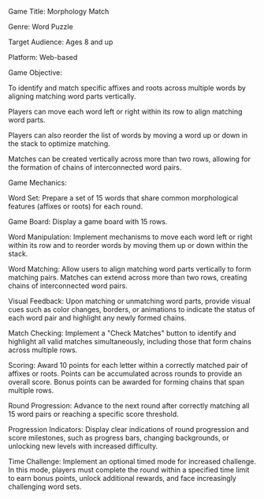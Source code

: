 Game Title: Morphology Match

Genre: Word Puzzle

Target Audience: Ages 8 and up

Platform: Web-based

Game Objective:

To identify and match specific affixes and roots across multiple words by aligning matching word parts vertically.

Players can move each word left or right within its row to align matching word parts.

Players can also reorder the list of words by moving a word up or down in the stack to optimize matching.

Matches can be created vertically across more than two rows, allowing for the formation of chains of interconnected word pairs.

Game Mechanics:

Word Set: Prepare a set of 15 words that share common morphological features (affixes or roots) for each round.

Game Board: Display a game board with 15 rows.

Word Manipulation: Implement mechanisms to move each word left or right within its row and to reorder words by moving them up or down within the stack.

Word Matching: Allow users to align matching word parts vertically to form matching pairs. Matches can extend across more than two rows, creating chains of interconnected word pairs.

Visual Feedback: Upon matching or unmatching word parts, provide visual cues such as color changes, borders, or animations to indicate the status of each word pair and highlight any newly formed chains.

Match Checking: Implement a "Check Matches" button to identify and highlight all valid matches simultaneously, including those that form chains across multiple rows.

Scoring: Award 10 points for each letter within a correctly matched pair of affixes or roots. Points can be accumulated across rounds to provide an overall score. Bonus points can be awarded for forming chains that span multiple rows.

Round Progression: Advance to the next round after correctly matching all 15 word pairs or reaching a specific score threshold.

Progression Indicators: Display clear indications of round progression and score milestones, such as progress bars, changing backgrounds, or unlocking new levels with increased difficulty.

Time Challenge: Implement an optional timed mode for increased challenge. In this mode, players must complete the round within a specified time limit to earn bonus points, unlock additional rewards, and face increasingly challenging word sets.
